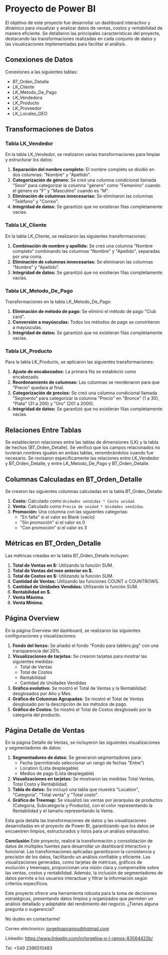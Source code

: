 
# Proyecto de Power BI

El objetivo de este proyecto fue desarrollar un dashboard interactivo y dinámico para visualizar y analizar datos de ventas, costos y rentabilidad de manera eficiente. Se detallaron las principales características del proyecto, destacando las transformaciones realizadas en cada conjunto de datos y las visualizaciones implementadas para facilitar el análisis.

## Conexiones de Datos
Conexiones a las siguientes tablas:

- BT_Orden_Detalle
- LK_Cliente
- LK_Metodo_De_Pago
- LK_Vendedora
- LK_Producto
- LK_Proveedor
- LK_Locales_GEO

## Transformaciones de Datos

### Tabla LK_Vendedor

En la tabla LK_Vendedor, se realizaron varias transformaciones para limpiar y estructurar los datos:

1. **Separación del nombre completo:** El nombre completo se dividió en dos columnas: "Nombre" y "Apellido".
2. **Categorización de género:** Se creó una columna condicional llamada "Sexo" para categorizar la columna "género" como "Femenino" cuando el género es "F" y "Masculino" cuando es "M".
3. **Eliminación de columnas innecesarias:** Se eliminaron las columnas "Teléfono" y "Correo".
4. **Integridad de datos:** Se garantizó que no existieran filas completamente vacías.

### Tabla LK_Cliente

En la tabla LK_Cliente, se realizaron las siguientes transformaciones:

1. **Combinación de nombre y apellido:** Se creó una columna "Nombre completo" combinando las columnas "Nombre" y "Apellido", separadas por una coma.
2. **Eliminación de columnas innecesarias:** Se eliminaron las columnas "Nombre" y "Apellido".
3. **Integridad de datos:** Se garantizó que no existieran filas completamente vacías.

### Tabla LK_Metodo_De_Pago

Transformaciones en la tabla LK_Metodo_De_Pago:

1. **Eliminación de método de pago:** Se eliminó el método de pago "Club card".
2. **Conversión a mayúsculas:** Todos los métodos de pago se convirtieron a mayúsculas.
3. **Integridad de datos:** Se garantizó que no existieran filas completamente vacías.

### Tabla LK_Producto

Para la tabla LK_Producto, se aplicaron las siguientes transformaciones:

1. **Ajuste de encabezados:** La primera fila se estableció como encabezado.
2. **Reordenamiento de columnas:** Las columnas se reordenaron para que "Precio" quedara al final.
3. **Categorización de precios:** Se creó una columna condicional llamada "Segmento" para categorizar la columna "Precio" en "Bronce" (1 a 30), "Plata" (31 a 200) y "Oro" (201 a 2000).
4. **Integridad de datos:** Se garantizó que no existieran filas completamente vacías.

## Relaciones Entre Tablas

Se establecieron relaciones entre las tablas de dimensiones (LK) y la tabla de hechos (BT_Orden_Detalle). Se verificó que los campos relacionados no tuvieran nombres iguales en ambas tablas, renombrándolos cuando fue necesario. Se revisaron específicamente las relaciones entre LK_Vendedor y BT_Orden_Detalle, y entre LK_Metodo_De_Pago y BT_Orden_Detalle.

## Columnas Calculadas en BT_Orden_Detalle

Se crearon las siguientes columnas calculadas en la tabla BT_Orden_Detalle:

1. **Costo:** Calculado como `Unidades vendidas * Costo unidad`.
2. **Venta:** Calculado como `Precio de unidad * Unidades vendidas`.
3. **Promoción:** Una columna con las siguientes categorías:
   - "En falta" si el valor es Blank (vacío)
   - "Sin promoción" si el valor es 0
   - "Con promoción" si el valor es 3

## Métricas en BT_Orden_Detalle

Las métricas creadas en la tabla BT_Orden_Detalle incluyen:

1. **Total de Ventas en $:** Utilizando la función SUM.
2. **Total de Ventas del mes anterior en $.**
3. **Total de Costos en $:** Utilizando la función SUM.
4. **Cantidad de Ventas:** Utilizando las funciones COUNT o COUNTROWS.
5. **Cantidad de Unidades Vendidas:** Utilizando la función SUM.
6. **Rentabilidad en $.**
7. **Venta Máxima.**
8. **Venta Mínima.**

## Página Overview

En la página Overview del dashboard, se realizaron las siguientes configuraciones y visualizaciones:

1. **Fondo del lienzo:** Se añadió el fondo "Fondo para tablero.jpg" con una transparencia del 20%.
2. **Visualizaciones de tarjetas:** Se crearon tarjetas para mostrar las siguientes medidas:
   - Total de Ventas
   - Total de Costos
   - Rentabilidad
   - Cantidad de Unidades Vendidas
3. **Gráfico evolutivo:** Se mostró el Total de Ventas y la Rentabilidad desglosados por Año y Mes.
4. **Gráfico de Columnas Agrupadas:** Se mostró el Total de Ventas desglosado por la descripción de los métodos de pago.
5. **Gráfico de Costos:** Se mostró el Total de Costos desglosado por la categoría del producto.

## Página Detalle de Ventas

En la página Detalle de Ventas, se incluyeron las siguientes visualizaciones y segmentadores de datos:

1. **Segmentadores de datos:** Se generaron segmentadores para:
   - Fecha (permitiendo seleccionar un rango de fechas "Entre")
   - Location (Lista desplegable)
   - Medios de pago (Lista desplegable)
2. **Visualizaciones en tarjetas:** Se mostraron las medidas Total Ventas, Total Costo y Rentabilidad.
3. **Tabla de datos:** Se incluyó una tabla que muestra "Location", "Categoría", "Total venta" y "Total costo".
4. **Gráfico de Treemap:** Se visualizó las ventas por jerarquías de productos (Categoría, Subcategoría y Producto), con el color representando la Rentabilidad y el tamaño representando la Venta.

Esta guía detalla las transformaciones de datos y las visualizaciones desarrolladas en el proyecto de Power BI, garantizando que los datos se encuentren limpios, estructurados y listos para un análisis exhaustivo.

**Conclusión**
Este proyecto, realicé la transformación y consolidación de datos de múltiples fuentes para desarrollar un dashboard interactivo y funcional. Las transformaciones aplicadas garantizaron la consistencia y precisión de los datos, facilitando un análisis confiable y eficiente.
Las visualizaciones generadas, como tarjetas de métricas, gráficos de evolución y treemaps, proporcionan una visión clara y comprensible sobre las ventas, costos y rentabilidad. Además, la inclusión de segmentadores de datos permite a los usuarios interactuar y filtrar la información según criterios específicos.

Este proyecto ofrece una herramienta robusta para la toma de decisiones estratégicas, presentando datos limpios y organizados que permiten un análisis detallado y adaptable del rendimiento del negocio.
¿Tienes alguna pregunta o sugerencia? 

No dudes en contactarme!

Correo eléctronico: jorgelinapramos@hotmail.com

Linkedin: https://www.linkedin.com/in/jorgelina-p-l-ramos-83564422b/

Tel: +549 2396510483